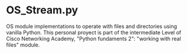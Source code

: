 # OS_Stream.py
OS module implementations to operate with files and directories using vanilla Python. This personal proyect is part of the intermediate Level of Cisco Networking Academy, "Python fundaments 2": "working with real files" module.
